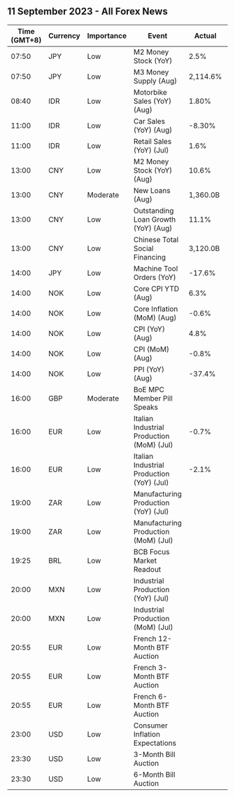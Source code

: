 ## 11 September 2023 - All Forex News

| Time (GMT+8) | Currency | Importance | Event | Actual | Forecast | Previous |
|------|----------|------------|-------|--------|----------|----------|
| 07:50 | JPY | Low | M2 Money Stock (YoY) | 2.5% | 2.5% | 2.5% |
| 07:50 | JPY | Low | M3 Money Supply (Aug) | 2,114.6% |  | 2,111.8% |
| 08:40 | IDR | Low | Motorbike Sales (YoY) (Aug) | 1.80% |  | 45.60% |
| 11:00 | IDR | Low | Car Sales (YoY) (Aug) | -8.30% |  | -6.80% |
| 11:00 | IDR | Low | Retail Sales (YoY) (Jul) | 1.6% |  | 7.9% |
| 13:00 | CNY | Low | M2 Money Stock (YoY) (Aug) | 10.6% | 10.7% | 10.7% |
| 13:00 | CNY | Moderate | New Loans (Aug) | 1,360.0B | 1,200.0B | 345.9B |
| 13:00 | CNY | Low | Outstanding Loan Growth (YoY) (Aug) | 11.1% | 11.1% | 11.1% |
| 13:00 | CNY | Low | Chinese Total Social Financing | 3,120.0B | 2,460.0B | 528.2B |
| 14:00 | JPY | Low | Machine Tool Orders (YoY) | -17.6% |  | -19.7% |
| 14:00 | NOK | Low | Core CPI YTD (Aug) | 6.3% | 6.6% | 6.4% |
| 14:00 | NOK | Low | Core Inflation (MoM) (Aug) | -0.6% | -0.3% | 0.9% |
| 14:00 | NOK | Low | CPI (YoY) (Aug) | 4.8% | 5.3% | 5.4% |
| 14:00 | NOK | Low | CPI (MoM) (Aug) | -0.8% | -0.4% | 0.4% |
| 14:00 | NOK | Low | PPI (YoY) (Aug) | -37.4% |  | -35.4% |
| 16:00 | GBP | Moderate | BoE MPC Member Pill Speaks |  |  |  |
| 16:00 | EUR | Low | Italian Industrial Production (MoM) (Jul) | -0.7% | -0.3% | 0.5% |
| 16:00 | EUR | Low | Italian Industrial Production (YoY) (Jul) | -2.1% | -1.7% | -0.7% |
| 19:00 | ZAR | Low | Manufacturing Production (YoY) (Jul) |  | 4.4% | 5.5% |
| 19:00 | ZAR | Low | Manufacturing Production (MoM) (Jul) |  | 0.5% | 1.2% |
| 19:25 | BRL | Low | BCB Focus Market Readout |  |  |  |
| 20:00 | MXN | Low | Industrial Production (YoY) (Jul) |  | 4.0% | 3.7% |
| 20:00 | MXN | Low | Industrial Production (MoM) (Jul) |  |  | 0.6% |
| 20:55 | EUR | Low | French 12-Month BTF Auction |  |  | 3.609% |
| 20:55 | EUR | Low | French 3-Month BTF Auction |  |  | 3.657% |
| 20:55 | EUR | Low | French 6-Month BTF Auction |  |  | 3.657% |
| 23:00 | USD | Low | Consumer Inflation Expectations |  |  | 3.5% |
| 23:30 | USD | Low | 3-Month Bill Auction |  |  | 5.315% |
| 23:30 | USD | Low | 6-Month Bill Auction |  |  | 5.300% |
